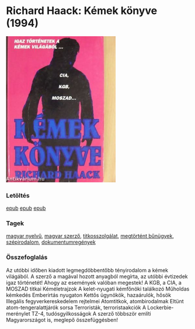 # <a name="id_377">Richard Haack: Kémek könyve (1994)</a>
<img src="https://github.com/BercziSandor/calibre_lib/raw/main/libs/main/Haack%2C%20Richard/Kemek%20konyve%20%28377%29/cover.jpg" alt="cover" width="300"/>

### Letöltés
[epub](https://github.com/BercziSandor/calibre_lib/raw/main/libs/main/Haack%2C%20Richard/Kemek%20konyve%20%28377%29/Kemek%20konyve%20-%20Haack%2C%20Richard%20%28Case%20Conflict%29.epub) 
 [epub](https://github.com/BercziSandor/calibre_lib/raw/main/libs/main/Haack%2C%20Richard/Kemek%20konyve%20%28377%29/Kemek%20konyve%20-%20Haack%2C%20Richard.epub) 
 [epub](https://github.com/BercziSandor/calibre_lib/raw/main/libs/main/Haack%2C%20Richard/Kemek%20konyve%20%28377%29/Kemek%20konyve%20-%20Richard%20Haack.epub)

### Tagek
[magyar nyelvű](https://github.com/berczisandor/calibre_lib/libs/main/_tags/magyar%20nyelv%c5%b1.md), [magyar szerző](https://github.com/berczisandor/calibre_lib/libs/main/_tags/magyar%20szerz%c5%91.md), [titkosszolgálat](https://github.com/berczisandor/calibre_lib/libs/main/_tags/titkosszolg%c3%a1lat.md), [megtörtént bűnügyek](https://github.com/berczisandor/calibre_lib/libs/main/_tags/megt%c3%b6rt%c3%a9nt%20b%c5%b1n%c3%bcgyek.md), [szépirodalom](https://github.com/berczisandor/calibre_lib/libs/main/_tags/sz%c3%a9pirodalom.md), [dokumentumregények](https://github.com/berczisandor/calibre_lib/libs/main/_tags/dokumentumreg%c3%a9nyek.md)

### Összefoglalás
<div>
<p>Az utóbbi időben kiadott legmegdöbbentőbb tényirodalom a kémek világából. A szerző a magával hozott anyagból megírta, az utóbbi évtizedek igaz történetét! Ahogy az események valóban megestek! A KGB, a CIA, a MOSZAD titkai Kéméletrajzok A kelet-nyugati kémfőnöki találkozó Műholdas kémkedés Emberirtás nyugaton Kettős ügynökök, hazaárulók, hősök Illegális fegyverkereskedelem rejtelmei Atomtitkok, atombirodalmak Eltünt atom-tengeralattjárók sorsa Terroristák, terroristaakciók A Lockerbie-merénylet TZ-4, tudósgyilkosságok A szerző többször említi Magyarországot is, meglepő összefüggésben!</p></div>


